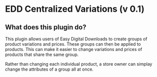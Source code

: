 # EDD Centralized Variations (v 0.1) #

## What does this plugin do? ##
This plugin allows users of Easy Digital Downloads to create groups of product variations 
and prices. These groups can then be applied to products. This can make it easier to change
variations and prices of products that share the same group.

Rather than changing each individual product, a store owner can simplay change the 
attributes of a group all at once.